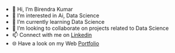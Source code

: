 - 👋 Hi, I’m Birendra Kumar
- 👀 I’m interested in Ai, Data Science
- 🌱 I’m currently learning Data Science
- 💞️ I’m looking to collaborate on projects related to Data Science
- 📫 Connect with me on <a href="https://www.linkedin.com/in/birendra-k-280a5210a/">Linkedin</a>
- 🌐 Have a look on my Web <a href="https://www.birendra.tech">Portfolio</a>
<!---
Birendra848/Birendra848 is a ✨ special ✨ repository because its `README.md` (this file) appears on your GitHub profile.
You can click the Preview link to take a look at your changes.
--->

